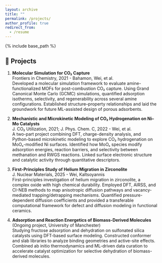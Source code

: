 ```yaml
---
layout: archive
title: ""
permalink: /projects/
author_profile: true
redirect_from:
  - /resume
---
```


{% include base_path %}

🚀 Projects
------
1.  **Molecular Simulation for CO₂ Capture** <br>
   Frontiers in Chemistry, 2021 - Bahamon, Wei, et al. <br>
   Developed a molecular simulation framework to evaluate amine-functionalized MOFs for post-combustion CO₂ capture. Using Grand Canonical Monte Carlo (GCMC) simulations, quantified adsorption isotherms, selectivity, and regenerability across several amine configurations. Established structure–property relationships and laid the groundwork for future ML-assisted design of porous adsorbents.

2.  **Mechanistic and Microkinetic Modeling of CO₂ Hydrogenation on Ni–Mo Catalysts** <br>
   J. CO₂ Utilization, 2021; J. Phys. Chem. C, 2022 - Wei, et al. <br>
   A two-part project combining DFT, charge-density analysis, and Python-based microkinetic modeling to explore CO₂ hydrogenation on MoOₓ-modified Ni surfaces. Identified how MoOₓ species modify adsorption energies, reaction barriers, and selectivity between methanation and RWGS reactions. Linked surface electronic structure and catalytic activity through quantitative descriptors.

3.  **First-Principles Study of Helium Migration in Zirconolite** <br>
   J. Nuclear Materials, 2025 - Wei, Kaltsoyannis <br>
   First-principles investigation of helium migration in zirconolite, a complex oxide with high chemical durability. Employed DFT, AIRSS, and CI-NEB methods to map anisotropic diffusion pathways and vacancy-mediated trapping/detrapping mechanisms. Quantified pressure-dependent diffusion coefficients and provided a transferable computational framework for defect and diffusion modeling in functional ceramics. 

4.  **Adsorption and Reaction Energetics of Biomass-Derived Molecules** <br>
   (Ongoing project, University of Manchester) <br>
   Studying fructose adsorption and dehydration on sulfonated silica catalysts using DFT-based surface modeling. Constructed conformer and slab libraries to analyze binding geometries and active-site effects. Combined ab initio thermodynamics and ML-driven data curation to accelerate catalyst optimization for selective dehydration of biomass-derived molecules.

